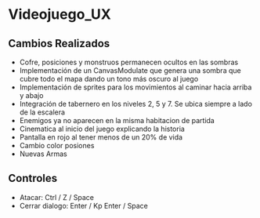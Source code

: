 # Videojuego_UX

## Cambios Realizados

* Cofre, posiciones y monstruos permanecen ocultos en las sombras
* Implementación de un CanvasModulate que genera una sombra que cubre todo el mapa dando un tono más oscuro al juego
* Implementación de sprites para los movimientos al caminar hacia arriba y abajo
* Integración de tabernero en los niveles 2, 5 y 7. Se ubica siempre a lado de la escalera
* Enemigos ya no aparecen en la misma habitacion de partida
* Cinematica al inicio del juego explicando la historia
* Pantalla en rojo al tener menos de un 20% de vida
* Cambio color posiones
* Nuevas Armas


## Controles

* Atacar: Ctrl / Z / Space
* Cerrar dialogo: Enter / Kp Enter / Space  
